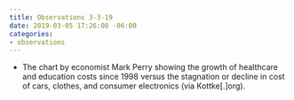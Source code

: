 ```yaml
---
title: Observations 3-3-19
date: 2019-03-05 17:26:00 -06:00
categories:
- observations
---
```


- The chart by economist Mark Perry showing the growth of healthcare and education costs since 1998 versus the stagnation or decline in cost of cars, clothes, and consumer electronics (via Kottke[.]org).